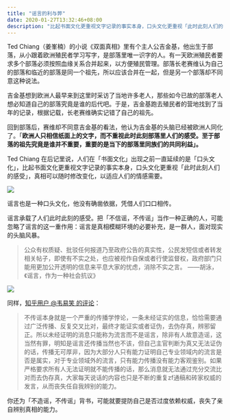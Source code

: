 ```yaml
---
title: "谣言的利与弊"
date: 2020-01-27T13:32:46+08:00
description: "比起书面文化更重视文字记录的事实本身，口头文化更重视「此时此刻人们的感受」"
---
```


Ted Chiang（姜峯楠）的小说《双面真相》里有个主人公吉金基，他出生于部落，从小跟着欧洲殖民者学习写字，是部落里唯一识字的人。有一天欧洲殖民者要求多个部落必须按照血缘关系合并起来，以方便殖民管理。部落长老赛维认为自己的部落和临近的部落是同一个祖先，所以应该合并在一起，但是另一个部落却不同意这种说法。

吉金基想到欧洲人最早来到这里时采访了当地许多老人，那些如今已故的部落老人想必知道自己的部落究竟是谁的后代吧。于是，吉金基跑去殖民者的营地找到了当年的记录，根据记载，长老赛维确实记错了自己的祖先。

回到部落后，赛维却不同意吉金基的看法，他认为吉金基的头脑已经被欧洲人同化了。「**欧洲人只相信纸面上的文字，而不重视此时此刻部落里人们的感受。至于部落的祖先究竟是谁并不重要，重要的是当下的部落里同族们的共同利益」。**

Ted Chiang 在后记里说，人们在「书面文化」出现之前一直延续的是「口头文化」，比起书面文化更重视文字记录的事实本身，口头文化更重视「此时此刻人们的感受」，真相可以随时修改变化，以适应人们的情感需要。

![](https://tva1.sinaimg.cn/large/006tNbRwgy1gbb1m6k8slj31fd0u01kx.jpg)

谣言也是一种口头文化，他没有确凿依据，凭借人们口口相传。

谣言承载了人们此时此刻的感受。把「不信谣，不传谣」当作一种正确的人，可能忽略了谣言的这一重作用：谣言是真相模糊环境的必要补充，是一群人，面对现实的头脑风暴。

> 公众有权质疑、批驳任何报道乃至政府公告的真实性，公民发短信或者转发相关帖子，即使有不实之处，也应被视作自保或者行使监督权，政府部门只能用更加公开透明的信息来平息大家的忧虑，消除不实之言。  ——胡泳，《谣言，作为一种社会抗议》

![](https://tva1.sinaimg.cn/large/006tNbRwgy1gbb1mwp2ohj31900u0x43.jpg)

同样，[知乎用户 @韦易笑 的评论](https://www.zhihu.com/pin/1204880834290987008)：

> 不传谣本身就是一个严重的传播学悖论，一条未经证实的信息，恰恰需要通过广泛传播、反复交叉比对，最终才能证实或者证伪，去伪存真，辨邪留正。所以未经证明的消息只能称为流言而不是谣言，除非有人故意造谣，这当然有罪，明知是谣言还传播当然也不该，但自己主官判断为真又无法证伪的话，传播无可厚非，因为大部分人只有能力证明自己专业领域内的流言是否是属实，对于专业领域外的流言，只有能力传播没有能力客观鉴别。如果严格要求所有人无法证明就不能传播的话，那么消息就无法通过充分交流比对而去伪存真，大家每天说话的内容也只是不断的重复zf通稿和砖家权威的发言，从而丧失任自我辨别的能力。

你还为「不造谣，不传谣」背书，可能就要提防自己是否过度依赖权威，丧失了亲自辨别真相的能力。